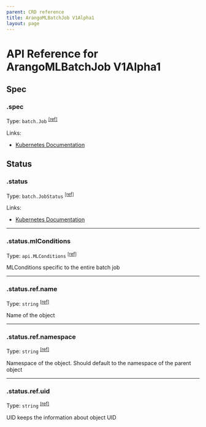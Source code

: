 ```yaml
---
parent: CRD reference
title: ArangoMLBatchJob V1Alpha1
layout: page
---
```


# API Reference for ArangoMLBatchJob V1Alpha1

## Spec

### .spec

Type: `batch.Job` <sup>[\[ref\]](https://github.com/arangodb/kube-arangodb/blob/1.2.36/pkg/apis/ml/v1alpha1/batchjob_spec.go#L33)</sup>

Links:
* [Kubernetes Documentation](https://godoc.org/k8s.io/api/batch/v1#JobSpec)

## Status

### .status

Type: `batch.JobStatus` <sup>[\[ref\]](https://github.com/arangodb/kube-arangodb/blob/1.2.36/pkg/apis/ml/v1alpha1/batchjob_status.go#L37)</sup>

Links:
* [Kubernetes Documentation](https://godoc.org/k8s.io/api/batch/v1#JobStatus)

***

### .status.mlConditions

Type: `api.MLConditions` <sup>[\[ref\]](https://github.com/arangodb/kube-arangodb/blob/1.2.36/pkg/apis/ml/v1alpha1/batchjob_status.go#L33)</sup>

MLConditions specific to the entire batch job

***

### .status.ref.name

Type: `string` <sup>[\[ref\]](https://github.com/arangodb/kube-arangodb/blob/1.2.36/pkg/apis/shared/v1/object.go#L46)</sup>

Name of the object

***

### .status.ref.namespace

Type: `string` <sup>[\[ref\]](https://github.com/arangodb/kube-arangodb/blob/1.2.36/pkg/apis/shared/v1/object.go#L49)</sup>

Namespace of the object. Should default to the namespace of the parent object

***

### .status.ref.uid

Type: `string` <sup>[\[ref\]](https://github.com/arangodb/kube-arangodb/blob/1.2.36/pkg/apis/shared/v1/object.go#L52)</sup>

UID keeps the information about object UID

